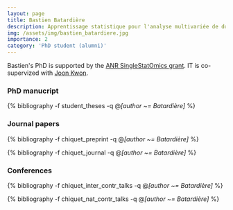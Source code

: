```yaml
---
layout: page
title: Bastien Batardière
description: Apprentissage statistique pour l'analyse multivariée de données de comptage de grande dimension  (2021-2024, 50%)
img: /assets/img/bastien_batardiere.jpg
importance: 2
category: 'PhD student (alumni)'
---
```


Bastien's PhD is supported by the [ANR SingleStatOmics grant](https://anr-singlestatomics.pages.math.cnrs.fr/). IT is co-supervized with [Joon Kwon](https://joon-kwon.github.io/).

### PhD manucript

<div class="publications">

{% bibliography -f student_theses -q @*[author ~= Batardière]* %}

</div>

### Journal papers

<div class="publications">

{% bibliography -f chiquet_preprint -q @*[author ~= Batardière]* %}

{% bibliography -f chiquet_journal -q @*[author ~= Batardière]* %}

</div>


### Conferences

<div class="publications">

{% bibliography -f chiquet_inter_contr_talks -q @*[author ~= Batardière]* %}

{% bibliography -f chiquet_nat_contr_talks -q @*[author ~= Batardière]* %}

</div>

